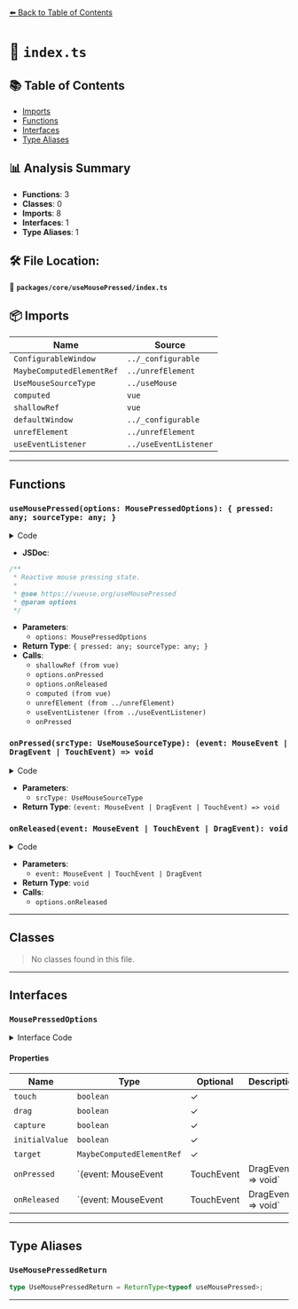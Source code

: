 [⬅️ Back to Table of Contents](../../../index.md)

# 📄 `index.ts`

## 📚 Table of Contents

- [Imports](#imports)
- [Functions](#functions)
- [Interfaces](#interfaces)
- [Type Aliases](#type-aliases)

## 📊 Analysis Summary

- **Functions**: 3
- **Classes**: 0
- **Imports**: 8
- **Interfaces**: 1
- **Type Aliases**: 1

## 🛠️ File Location:
📂 **`packages/core/useMousePressed/index.ts`**

## 📦 Imports

| Name | Source |
|------|--------|
| `ConfigurableWindow` | `../_configurable` |
| `MaybeComputedElementRef` | `../unrefElement` |
| `UseMouseSourceType` | `../useMouse` |
| `computed` | `vue` |
| `shallowRef` | `vue` |
| `defaultWindow` | `../_configurable` |
| `unrefElement` | `../unrefElement` |
| `useEventListener` | `../useEventListener` |


---

## Functions

### `useMousePressed(options: MousePressedOptions): { pressed: any; sourceType: any; }`

<details><summary>Code</summary>

```ts
export function useMousePressed(options: MousePressedOptions = {}) {
  const {
    touch = true,
    drag = true,
    capture = false,
    initialValue = false,
    window = defaultWindow,
  } = options

  const pressed = shallowRef(initialValue)
  const sourceType = shallowRef<UseMouseSourceType>(null)

  if (!window) {
    return {
      pressed,
      sourceType,
    }
  }

  const onPressed = (srcType: UseMouseSourceType) => (event: MouseEvent | TouchEvent | DragEvent) => {
    pressed.value = true
    sourceType.value = srcType
    options.onPressed?.(event)
  }
  const onReleased = (event: MouseEvent | TouchEvent | DragEvent) => {
    pressed.value = false
    sourceType.value = null
    options.onReleased?.(event)
  }

  const target = computed(() => unrefElement(options.target) || window)

  const listenerOptions = { passive: true, capture }
  useEventListener<MouseEvent>(target, 'mousedown', onPressed('mouse'), listenerOptions)

  useEventListener<MouseEvent>(window, 'mouseleave', onReleased, listenerOptions)
  useEventListener<MouseEvent>(window, 'mouseup', onReleased, listenerOptions)

  if (drag) {
    useEventListener<DragEvent>(target, 'dragstart', onPressed('mouse'), listenerOptions)

    useEventListener<DragEvent>(window, 'drop', onReleased, listenerOptions)
    useEventListener<DragEvent>(window, 'dragend', onReleased, listenerOptions)
  }

  if (touch) {
    useEventListener<TouchEvent>(target, 'touchstart', onPressed('touch'), listenerOptions)

    useEventListener<TouchEvent>(window, 'touchend', onReleased, listenerOptions)
    useEventListener<TouchEvent>(window, 'touchcancel', onReleased, listenerOptions)
  }

  return {
    pressed,
    sourceType,
  }
}
```
</details>

- **JSDoc**:
```ts
/**
 * Reactive mouse pressing state.
 *
 * @see https://vueuse.org/useMousePressed
 * @param options
 */
```

- **Parameters**:
  - `options: MousePressedOptions`
- **Return Type**: `{ pressed: any; sourceType: any; }`
- **Calls**:
  - `shallowRef (from vue)`
  - `options.onPressed`
  - `options.onReleased`
  - `computed (from vue)`
  - `unrefElement (from ../unrefElement)`
  - `useEventListener (from ../useEventListener)`
  - `onPressed`
### `onPressed(srcType: UseMouseSourceType): (event: MouseEvent | DragEvent | TouchEvent) => void`

<details><summary>Code</summary>

```ts
(srcType: UseMouseSourceType) => (event: MouseEvent | TouchEvent | DragEvent) => {
    pressed.value = true
    sourceType.value = srcType
    options.onPressed?.(event)
  }
```
</details>

- **Parameters**:
  - `srcType: UseMouseSourceType`
- **Return Type**: `(event: MouseEvent | DragEvent | TouchEvent) => void`
### `onReleased(event: MouseEvent | TouchEvent | DragEvent): void`

<details><summary>Code</summary>

```ts
(event: MouseEvent | TouchEvent | DragEvent) => {
    pressed.value = false
    sourceType.value = null
    options.onReleased?.(event)
  }
```
</details>

- **Parameters**:
  - `event: MouseEvent | TouchEvent | DragEvent`
- **Return Type**: `void`
- **Calls**:
  - `options.onReleased`

---

## Classes

> No classes found in this file.


---

## Interfaces

### `MousePressedOptions`

<details><summary>Interface Code</summary>

```ts
export interface MousePressedOptions extends ConfigurableWindow {
  /**
   * Listen to `touchstart` `touchend` events
   *
   * @default true
   */
  touch?: boolean

  /**
   * Listen to `dragstart` `drop` and `dragend` events
   *
   * @default true
   */
  drag?: boolean

  /**
   * Add event listerners with the `capture` option set to `true`
   * (see [MDN](https://developer.mozilla.org/en-US/docs/Web/API/EventTarget/addEventListener#capture))
   *
   * @default false
   */
  capture?: boolean

  /**
   * Initial values
   *
   * @default false
   */
  initialValue?: boolean

  /**
   * Element target to be capture the click
   */
  target?: MaybeComputedElementRef

  /**
   * Callback to be called when the mouse is pressed
   *
   * @param event
   */
  onPressed?: (event: MouseEvent | TouchEvent | DragEvent) => void

  /**
   * Callback to be called when the mouse is released
   *
   * @param event
   */
  onReleased?: (event: MouseEvent | TouchEvent | DragEvent) => void
}
```
</details>

#### Properties

| Name | Type | Optional | Description |
|------|------|----------|-------------|
| `touch` | `boolean` | ✓ |  |
| `drag` | `boolean` | ✓ |  |
| `capture` | `boolean` | ✓ |  |
| `initialValue` | `boolean` | ✓ |  |
| `target` | `MaybeComputedElementRef` | ✓ |  |
| `onPressed` | `(event: MouseEvent | TouchEvent | DragEvent) => void` | ✓ |  |
| `onReleased` | `(event: MouseEvent | TouchEvent | DragEvent) => void` | ✓ |  |


---

## Type Aliases

### `UseMousePressedReturn`

```ts
type UseMousePressedReturn = ReturnType<typeof useMousePressed>;
```


---